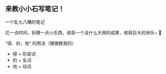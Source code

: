 ## 来教小小石写笔记！

一个乱七八糟的笔记

花一点时间，折腾一点小东西，收获一个没什么大用的成果，收获巨大的快乐~ 🥰

“得、的、地” 的用法（猪猪教我的）

- 得 + 形容词
- 的 + 名词
- 地 + 动词
